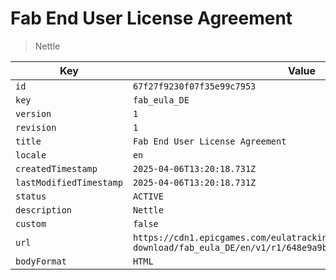 # Fab End User License Agreement

> Nettle

| Key | Value |
| --- | ----- |
| `id` | `67f27f9230f07f35e99c7953` |
| `key` | `fab_eula_DE` |
| `version` | `1` |
| `revision` | `1` |
| `title` | `Fab End User License Agreement` |
| `locale` | `en` |
| `createdTimestamp` | `2025-04-06T13:20:18.731Z` |
| `lastModifiedTimestamp` | `2025-04-06T13:20:18.731Z` |
| `status` | `ACTIVE` |
| `description` | `Nettle` |
| `custom` | `false` |
| `url` | `https://cdn1.epicgames.com/eulatracking-download/fab_eula_DE/en/v1/r1/648e9a9bada8b3d52ec0bd6edd7b7ce1.pdf` |
| `bodyFormat` | `HTML` |
